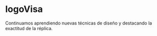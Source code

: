 # logoVisa
Continuamos aprendiendo nuevas técnicas de diseño y destacando la exactitud de la réplica.
